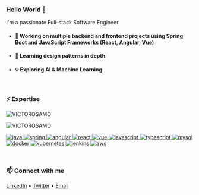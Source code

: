 <h3>Hello World 👋</h3>
<p>I'm a passionate Full-stack Software Engineer</p>

<ul>
  <li><h4>🔭 Working on multiple backend and frontend projects using Spring Boot and JavaScript Frameworks (React, Angular, Vue)</h4></li>
  <li><h4>🌱 Learning design patterns in depth</h4></li>
  <li><h4>💡 Exploring AI & Machine Learning</h4></li>
</ul>

<br/>

<h3>⚡ Expertise</h3>

<p>
  <img align="center" 
       src="https://github-readme-stats.vercel.app/api?username=VICTOROSAMO&show_icons=true&locale=en&theme=radical" 
       alt="VICTOROSAMO" />
</p>
<p>
  <img src="https://github-readme-stats.vercel.app/api/top-langs?username=VICTOROSAMO&show_icons=true&locale=en&layout=compact&theme=radical" 
       alt="VICTOROSAMO" />
</p>

<p>
  <a target="_blank" href="https://www.java.com">
    <img src="https://img.shields.io/badge/Java-007396?style=for-the-badge&logo=java&logoColor=white" alt="java" />
  </a>
  <a target="_blank" href="https://spring.io">
    <img src="https://img.shields.io/badge/Spring-6DB33F?style=for-the-badge&logo=spring&logoColor=white" alt="spring" />
  </a>
  <a target="_blank" href="https://angular.io">
    <img src="https://img.shields.io/badge/Angular-DD0031?style=for-the-badge&logo=angular&logoColor=white" alt="angular" />
  </a>
  <a target="_blank" href="https://reactjs.org">
    <img src="https://img.shields.io/badge/React-61DAFB?style=for-the-badge&logo=react&logoColor=black" alt="react" />
  </a>
  <a target="_blank" href="https://vuejs.org">
    <img src="https://img.shields.io/badge/Vue-4FC08D?style=for-the-badge&logo=vue.js&logoColor=white" alt="vue" />
  </a>
  <a target="_blank" href="https://www.javascript.com">
    <img src="https://img.shields.io/badge/JavaScript-F7DF1E?style=for-the-badge&logo=javascript&logoColor=black" alt="javascript" />
  </a>
  <a target="_blank" href="https://www.typescriptlang.org">
    <img src="https://img.shields.io/badge/TypeScript-3178C6?style=for-the-badge&logo=typescript&logoColor=white" alt="typescript" />
  </a>
  <a target="_blank" href="https://www.mysql.com">
    <img src="https://img.shields.io/badge/MySQL-4479A1?style=for-the-badge&logo=mysql&logoColor=white" alt="mysql" />
  </a>
  <a target="_blank" href="https://www.docker.com">
    <img src="https://img.shields.io/badge/Docker-2496ED?style=for-the-badge&logo=docker&logoColor=white" alt="docker" />
  </a>
  <a target="_blank" href="https://kubernetes.io">
    <img src="https://img.shields.io/badge/Kubernetes-326CE5?style=for-the-badge&logo=kubernetes&logoColor=white" alt="kubernetes" />
  </a>
  <a target="_blank" href="https://www.jenkins.io">
    <img src="https://img.shields.io/badge/Jenkins-D24939?style=for-the-badge&logo=jenkins&logoColor=white" alt="jenkins" />
  </a>
  <a target="_blank" href="https://aws.amazon.com">
    <img src="https://img.shields.io/badge/AWS-232F3E?style=for-the-badge&logo=amazon-aws&logoColor=white" alt="aws" />
  </a>
</p>

<br/>

<h3>📫 Connect with me</h3>
<p>
  <a href="https://linkedin.com/in/yourprofile" target="_blank">LinkedIn</a> •
  <a href="https://twitter.com/yourhandle" target="_blank">Twitter</a> •
  <a href="mailto:youremail@example.com">Email</a>
</p>

